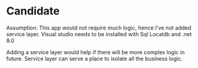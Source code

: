 # Candidate
Assumption: 
This app would not require much logic, hence I've not added service layer. 
Visual studio needs to be installed with Sql Localdb and .net 8.0


Adding a service layer would help if there will be more complex logic in future. Service layer can serve a place to isolate all the business logic. 
